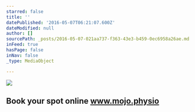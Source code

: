 ```yaml
---
starred: false
title: ''
datePublished: '2016-05-07T06:21:07.600Z'
dateModified: null
author: []
sourcePath: _posts/2016-05-07-021aa737-f363-43e3-b459-0ec6958a26ae.md
inFeed: true
hasPage: false
inNav: false
_type: MediaObject

---
```

![](https://the-grid-user-content.s3-us-west-2.amazonaws.com/e28c9d66-23b5-45e8-9a95-678280d7c075.jpg)

## Book your spot online www.mojo.physio